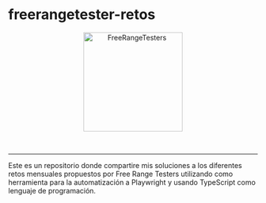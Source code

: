 # freerangetester-retos
<p align="center">
<a align="center" href="https://www.freerangetesters.com/" target="_blank">
<img src="https://www.freerangetesters.com/content-assets/public/eyJhbGciOiJIUzI1NiJ9.eyJvYmplY3Rfa2V5IjoiZGR5OWhuZG9uNHdtcDR3MmtybGJvZXpxc2k3OCIsImRvbWFpbiI6Ind3dy5mcmVlcmFuZ2V0ZXN0ZXJzLmNvbSJ9.G3ox-zFL6c9doO1c8uJ69amJtuivddeQFaJtY5T7ogk" alt="FreeRangeTesters" width="200">
</a> </p>  <br>

---
Este es un repositorio donde compartire mis soluciones a los diferentes retos mensuales propuestos por Free Range Testers utilizando como herramienta para la automatización a Playwright y usando TypeScript como lenguaje de programación.

